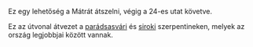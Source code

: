 Ez egy lehetőség a Mátrát átszelni, végig a 24-es utat követve.

Ez az útvonal átvezet a [parádsasvári](#24Paradsasvar) és [siroki](#24Sirok) szerpentineken, melyek az ország legjobbjai között vannak.
